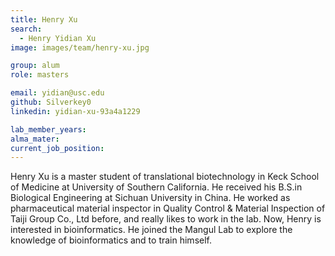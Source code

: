 ```yaml
---
title: Henry Xu
search:
  - Henry Yidian Xu
image: images/team/henry-xu.jpg

group: alum
role: masters

email: yidian@usc.edu 
github: Silverkey0 
linkedin: yidian-xu-93a4a1229

lab_member_years:
alma_mater: 
current_job_position:
---
```


Henry Xu is a master student of translational biotechnology in Keck School of Medicine at University of Southern California. He received his B.S.in Biological Engineering at Sichuan University in China. He worked as pharmaceutical material inspector in Quality Control & Material Inspection of Taiji Group Co., Ltd before, and really likes to work in the lab. Now, Henry is interested in bioinformatics. He joined the Mangul Lab to explore the knowledge of bioinformatics and to train himself.
